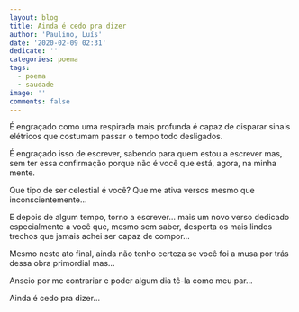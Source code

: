 ```yaml
---
layout: blog
title: Ainda é cedo pra dizer
author: 'Paulino, Luís'
date: '2020-02-09 02:31'
dedicate: ''
categories: poema
tags:
  - poema
  - saudade
image: ''
comments: false
---
```

É engraçado como uma respirada mais profunda é capaz de disparar sinais elétricos que costumam passar o tempo todo desligados.

É engraçado isso de escrever, sabendo para quem estou a escrever mas, sem ter essa confirmação porque não é você que está, agora, na minha mente.

Que tipo de ser celestial é você? Que me ativa versos mesmo que inconscientemente...

E depois de algum tempo, torno a escrever... mais um novo verso dedicado especialmente a você que, mesmo sem saber, desperta os mais lindos trechos que jamais achei ser capaz de compor...

Mesmo neste ato final, ainda não tenho certeza se você foi a musa por trás dessa obra primordial mas...

Anseio por me contrariar e poder algum dia tê-la como meu par...

Ainda é cedo pra dizer...
